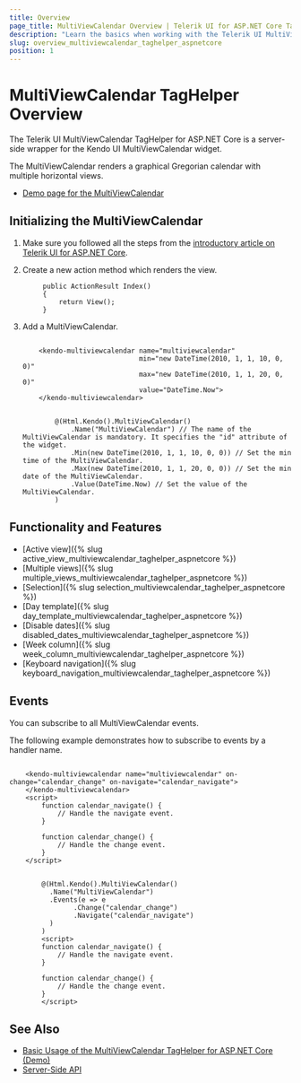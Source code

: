 ```yaml
---
title: Overview
page_title: MultiViewCalendar Overview | Telerik UI for ASP.NET Core Tag Helpers
description: "Learn the basics when working with the Telerik UI MultiViewCalendar TagHelper for ASP.NET Core (MVC 6 or ASP.NET Core MVC)."
slug: overview_multiviewcalendar_taghelper_aspnetcore
position: 1
---
```


# MultiViewCalendar TagHelper Overview

The Telerik UI MultiViewCalendar TagHelper for ASP.NET Core is a server-side wrapper for the Kendo UI MultiViewCalendar widget.

The MultiViewCalendar renders a graphical Gregorian calendar with multiple horizontal views.

* [Demo page for the MultiViewCalendar](https://demos.telerik.com/aspnet-core/multiviewcalendar)

## Initializing the MultiViewCalendar

1. Make sure you followed all the steps from the [introductory article on Telerik UI for ASP.NET Core](https://docs.telerik.com/aspnet-core/introduction).
1. Create a new action method which renders the view.

            public ActionResult Index()
            {
                return View();
            }

1. Add a MultiViewCalendar.

    ```tagHelper

        <kendo-multiviewcalendar name="multiviewcalendar"
                                 min="new DateTime(2010, 1, 1, 10, 0, 0)"
                                 max="new DateTime(2010, 1, 1, 20, 0, 0)"
                                 value="DateTime.Now">
        </kendo-multiviewcalendar>
    ```
    ```Razor

            @(Html.Kendo().MultiViewCalendar()
                .Name("MultiViewCalendar") // The name of the MultiViewCalendar is mandatory. It specifies the "id" attribute of the widget.
                .Min(new DateTime(2010, 1, 1, 10, 0, 0)) // Set the min time of the MultiViewCalendar.
                .Max(new DateTime(2010, 1, 1, 20, 0, 0)) // Set the min date of the MultiViewCalendar.
                .Value(DateTime.Now) // Set the value of the MultiViewCalendar.
            )
    ```

## Functionality and Features

* [Active view]({% slug active_view_multiviewcalendar_taghelper_aspnetcore %})
* [Multiple views]({% slug multiple_views_multiviewcalendar_taghelper_aspnetcore %})
* [Selection]({% slug selection_multiviewcalendar_taghelper_aspnetcore %})
* [Day template]({% slug day_template_multiviewcalendar_taghelper_aspnetcore %})
* [Disable dates]({% slug disabled_dates_multiviewcalendar_taghelper_aspnetcore %})
* [Week column]({% slug week_column_multiviewcalendar_taghelper_aspnetcore %})
* [Keyboard navigation]({% slug keyboard_navigation_multiviewcalendar_taghelper_aspnetcore %})

## Events

You can subscribe to all MultiViewCalendar events.

The following example demonstrates how to subscribe to events by a handler name.

```tagHelper

    <kendo-multiviewcalendar name="multiviewcalendar" on-change="calendar_change" on-navigate="calendar_navigate">
    </kendo-multiviewcalendar>
    <script>
        function calendar_navigate() {
            // Handle the navigate event.
        }

        function calendar_change() {
            // Handle the change event.
        }
    </script>

```
```Razor

        @(Html.Kendo().MultiViewCalendar()
          .Name("MultiViewCalendar")
          .Events(e => e
                .Change("calendar_change")
                .Navigate("calendar_navigate")
          )
        )
        <script>
        function calendar_navigate() {
            // Handle the navigate event.
        }

        function calendar_change() {
            // Handle the change event.
        }
        </script>
```

## See Also

* [Basic Usage of the MultiViewCalendar TagHelper for ASP.NET Core (Demo)](https://demos.telerik.com/aspnet-core/multiviewcalendar)
* [Server-Side API](/api/multiviewcalendar)
